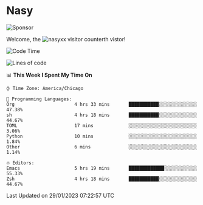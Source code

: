 # Nasy

<!--
<p align="center">
<img height="200" src="https://github-readme-stats.vercel.app/api?username=nasyxx&count_private=true&show_icons=true&theme=dracula&include_all_commits=true"/>
<img height="200" src="https://github-readme-stats.vercel.app/api/top-langs/?username=nasyxx&theme=dracula&hide=html,jupyter+notebook&count_private=true&show_icons=true"/>
</p>

  
----------------
-->

![Sponsor](https://img.shields.io/static/v1.svg?label=Sponsor&message=%E2%9D%A4&logo=GitHub&style=flat&color=pink)
 
Welcome, the ![nasyxx visitor counter](https://count.getloli.com/get/@nasyxx?theme=rule34)th vistor!
 
<!--START_SECTION:waka-->
![Code Time](http://img.shields.io/badge/Code%20Time-3%2C133%20hrs%2034%20mins-blue)

![Lines of code](https://img.shields.io/badge/From%20Hello%20World%20I%27ve%20Written-5%20Million%20lines%20of%20code-blue)

📊 **This Week I Spent My Time On** 

```text
⌚︎ Time Zone: America/Chicago

💬 Programming Languages: 
Org                      4 hrs 33 mins       ███████████░░░░░░░░░░░░░░   47.38% 
sh                       4 hrs 18 mins       ███████████░░░░░░░░░░░░░░   44.67% 
TOML                     17 mins             ░░░░░░░░░░░░░░░░░░░░░░░░░   3.06% 
Python                   10 mins             ░░░░░░░░░░░░░░░░░░░░░░░░░   1.84% 
Other                    6 mins              ░░░░░░░░░░░░░░░░░░░░░░░░░   1.14%

🔥 Editors: 
Emacs                    5 hrs 19 mins       █████████████░░░░░░░░░░░░   55.33% 
Zsh                      4 hrs 18 mins       ███████████░░░░░░░░░░░░░░   44.67%

```


 Last Updated on 29/01/2023 07:22:57 UTC
<!--END_SECTION:waka-->

<!-- ![visitors](https://visitor-badge.laobi.icu/badge?page_id=nasyxx.nasyxx) -->
